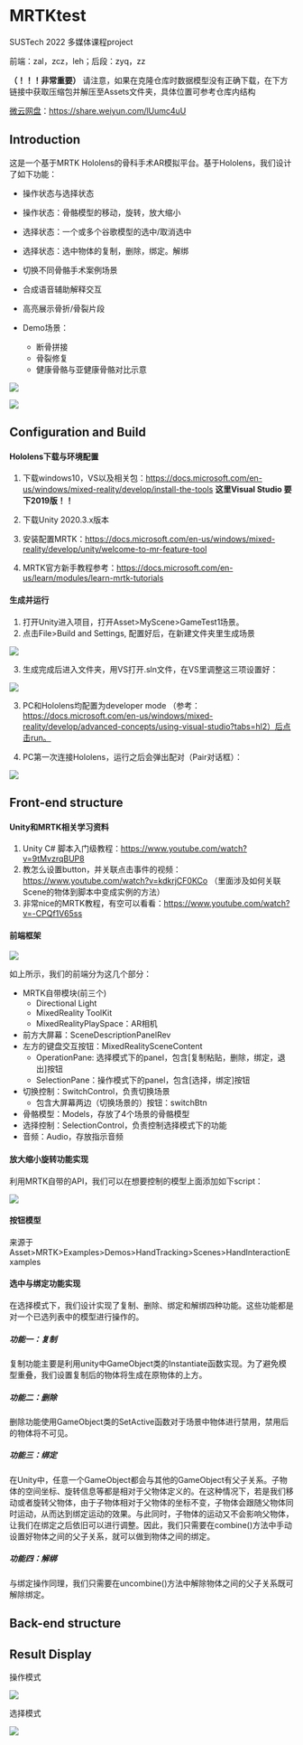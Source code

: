 # MRTKtest
SUSTech 2022 多媒体课程project

前端：zal，zcz，leh；后段：zyq，zz




**（！！！非常重要）**
请注意，如果在克隆仓库时数据模型没有正确下载，在下方链接中获取压缩包并解压至Assets文件夹，具体位置可参考仓库内结构

[微云网盘](https://share.weiyun.com/lUumc4uU)：https://share.weiyun.com/lUumc4uU

## Introduction

这是一个基于MRTK Hololens的骨科手术AR模拟平台。基于Hololens，我们设计了如下功能：

+ 操作状态与选择状态
+ 操作状态：骨骼模型的移动，旋转，放大缩小
+ 选择状态：一个或多个谷歌模型的选中/取消选中
+ 选择状态：选中物体的复制，删除，绑定。解绑
+ 切换不同骨骼手术案例场景
+ 合成语音辅助解释交互
+ 高亮展示骨折/骨裂片段

+ Demo场景：
  + 断骨拼接
  + 骨裂修复
  + 健康骨骼与亚健康骨骼对比示意

![](img/simulate.png)

![](img/real.png)

## Configuration and Build

#### Hololens下载与环境配置

1. 下载windows10，VS以及相关包：https://docs.microsoft.com/en-us/windows/mixed-reality/develop/install-the-tools **这里Visual Studio 要下2019版！！**

2. 下载Unity 2020.3.x版本

3. 安装配置MRTK：https://docs.microsoft.com/en-us/windows/mixed-reality/develop/unity/welcome-to-mr-feature-tool

4. MRTK官方新手教程参考：https://docs.microsoft.com/en-us/learn/modules/learn-mrtk-tutorials

#### 生成并运行

1. 打开Unity进入项目，打开Asset>MyScene>GameTest1场景。
2. 点击File>Build and Settings, 配置好后，在新建文件夹里生成场景

![](img/Unity_build_settings.png)

3. 生成完成后进入文件夹，用VS打开.sln文件，在VS里调整这三项设置好：

![](img/VS_basic.png)

3. PC和Hololens均配置为developer mode （参考：https://docs.microsoft.com/en-us/windows/mixed-reality/develop/advanced-concepts/using-visual-studio?tabs=hl2）后点击run。

4. PC第一次连接Hololens，运行之后会弹出配对（Pair对话框）：

![](img/pair.png)

## Front-end structure

#### Unity和MRTK相关学习资料

1. Unity C# 脚本入门级教程：https://www.youtube.com/watch?v=9tMvzrqBUP8
2. 教怎么设置button，并关联点击事件的视频：https://www.youtube.com/watch?v=kdkrjCF0KCo （里面涉及如何关联Scene的物体到脚本中变成实例的方法）
3. 非常nice的MRTK教程，有空可以看看：https://www.youtube.com/watch?v=-CPQf1V65ss

#### 前端框架

![](img/front_end_structure.png)

如上所示，我们的前端分为这几个部分：

+ MRTK自带模块(前三个)
  + Directional Light
  + MixedReality ToolKit
  + MixedRealityPlaySpace：AR相机
+ 前方大屏幕：SceneDescriptionPanelRev
+ 左方的键盘交互按钮：MixedRealitySceneContent
  + OperationPane: 选择模式下的panel，包含[复制粘贴，删除，绑定，退出]按钮
  + SelectionPane：操作模式下的panel，包含[选择，绑定]按钮
+ 切换控制：SwitchControl，负责切换场景
  + 包含大屏幕两边（切换场景的）按钮：switchBtn
+ 骨骼模型：Models，存放了4个场景的骨骼模型
+ 选择控制：SelectionControl，负责控制选择模式下的功能
+ 音频：Audio，存放指示音频

#### 放大缩小旋转功能实现

利用MRTK自带的API，我们可以在想要控制的模型上面添加如下script：

![](img/MRTK_API.png)

#### 按钮模型

来源于 Asset>MRTK>Examples>Demos>HandTracking>Scenes>HandInteractionExamples

#### 选中与绑定功能实现

在选择模式下，我们设计实现了复制、删除、绑定和解绑四种功能。这些功能都是对一个已选列表中的模型进行操作的。

##### 功能一：复制

复制功能主要是利用unity中GameObject类的Instantiate函数实现。为了避免模型重叠，我们设置复制后的物体将生成在原物体的上方。

##### 功能二：删除

删除功能使用GameObject类的SetActive函数对于场景中物体进行禁用，禁用后的物体将不可见。

##### 功能三：绑定

在Unity中，任意一个GameObject都会与其他的GameObject有父子关系。子物体的空间坐标、旋转信息等都是相对于父物体定义的。在这种情况下，若是我们移动或者旋转父物体，由于子物体相对于父物体的坐标不变，子物体会跟随父物体同时运动，从而达到绑定运动的效果。与此同时，子物体的运动又不会影响父物体，让我们在绑定之后依旧可以进行调整。因此，我们只需要在combine()方法中手动设置好物体之间的父子关系，就可以做到物体之间的绑定。

##### 功能四：解绑

与绑定操作同理，我们只需要在uncombine()方法中解除物体之间的父子关系既可解除绑定。

## Back-end structure

## Result Display

操作模式

![](img/demo1.gif)

选择模式

![](img/demo2.gif)
